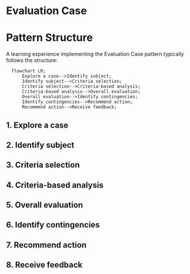 # Evaluation Case

# Pattern Structure
A learning experience implementing the Evaluation Case pattern typically follows the structure:

```mermaid
  flowchart LR;
      Explore a case-->Identify subject;
      Identify subject-->Criteria selection;
      Criteria selection-->Criteria-based analysis;
      Criteria-based analysis-->Overall evaluation;
      Overall evaluation-->Identify contingencies;
      Identify contingencies-->Recommend action;
      Recommend action-->Receive feedback;
```
## 1. Explore a case

## 2. Identify subject 

## 3. Criteria selection

## 4. Criteria-based analysis

## 5. Overall evaluation

## 6. Identify contingencies

## 7. Recommend action

## 8. Receive feedback
